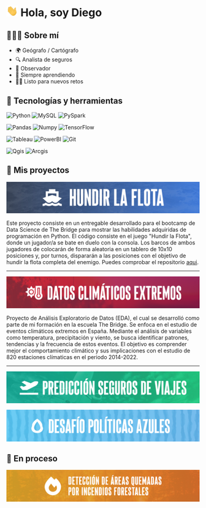 # <img  src="https://raw.githubusercontent.com/ABSphreak/ABSphreak/master/gifs/Hi.gif" width="30px"> Hola, soy Diego

## 🧔🏻‍♂️ Sobre mí

- 🌍 Geógrafo / Cartógrafo
- 🔍 Analista de seguros
- 👀 Observador
- 📝 Siempre aprendiendo
- 💪🏼 Listo para nuevos retos

## 🔧 Tecnologías y herramientas

![Python](https://img.shields.io/badge/python-3670A0?style=for-the-badge&logo=python&logoColor=ffdd54)
![MySQL](https://img.shields.io/badge/mysql-4479A1?style=for-the-badge&logo=mysql&logoColor=fff)
![PySpark](https://img.shields.io/badge/PySpark-E25A1C?style=for-the-badge&logo=apachespark&logoColor=fff)

![Pandas](https://img.shields.io/badge/pandas-150458?style=for-the-badge&logo=pandas&logoColor=fff)
![Numpy](https://img.shields.io/badge/numpy-013243?style=for-the-badge&logo=numpy&logoColor=fff)
![TensorFlow](https://img.shields.io/badge/tensorflow-FF6F00?style=for-the-badge&logo=tensorflow&logoColor=fff)

![Tableau](https://img.shields.io/badge/tableau-E97627?style=for-the-badge&logo=tableau&logoColor=fff)
![PowerBI](https://img.shields.io/badge/powerbi-F2C811?style=for-the-badge&logo=powerbi&logoColor=000)
![Git](https://img.shields.io/badge/git-%23F05033.svg?style=for-the-badge&logo=git&logoColor=fff)

![Qgis](https://img.shields.io/badge/qgis-589632?style=for-the-badge&logo=qgis&logoColor=fff)
![Arcgis](https://img.shields.io/badge/arcgis-2C7AC3?style=for-the-badge&logo=arcgis&logoColor=fff)


## 💼 Mis proyectos

<a href="https://github.com/dmtor/Hundir-la-Flota"><img src="./Imagenes/hundir.jpg" alt="Hundir la flota" /></a><br />

Este proyecto consiste en un entregable desarrollado para el bootcamp de Data Science de The Bridge para mostrar las habilidades adquiridas de programación en Python. El código consiste en el juego "Hundir la Flota", donde un jugador/a se bate en duelo con la consola. Los barcos de ambos jugadores de colocarán de forma aleatoria en un tablero de 10x10 posiciones y, por turnos, dispararán a las posiciones con el objetivo de hundir la flota completa del enemigo. Puedes comprobar el repositorio [aqui](https://github.com/dmtor/Hundir-la-Flota).<br />

---
![Cambios climáticos extremos](./Imagenes/datos-climaticos.jpg)

Proyecto de Análisis Exploratorio de Datos (EDA), el cual se desarrolló como parte de mi formación en la escuela The Bridge. Se enfoca en el estudio de eventos climáticos extremos en España. Mediante el análisis de variables como temperatura, precipitación y viento, se busca identificar patrones, tendencias y la frecuencia de estos eventos. El objetivo es comprender mejor el comportamiento climático y sus implicaciones con el estudio de 820 estaciones clímaticas en el periodo 2014-2022.

---
![Prediccion seguros](./Imagenes/prediccion-seguros.jpg)

![Politicas_azules](./Imagenes/politicasazules.jpg)

## 🚧 En proceso

![Quemadas](./Imagenes/quemadas.jpg)


